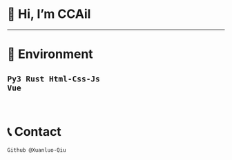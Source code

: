 # 👋 Hi, I’m CCAil
***
# 📕 Environment
## <code><p>Py3 Rust  Html-Css-Js Vue</p></code>
<br>  

# 📞 Contact
```text
Github @Xuanluo-Qiu
```
